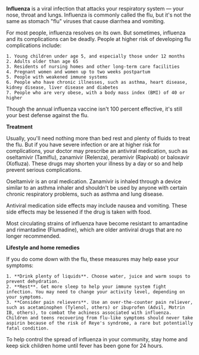 **Influenza** is a viral infection that attacks your respiratory system — your nose, throat and lungs. Influenza is commonly called the flu, but it's not the same as stomach "flu" viruses that cause diarrhea and vomiting.

For most people, influenza resolves on its own. But sometimes, influenza and its complications can be deadly. People at higher risk of developing flu complications include:

    1. Young children under age 5, and especially those under 12 months
    2. Adults older than age 65
    3. Residents of nursing homes and other long-term care facilities
    4. Pregnant women and women up to two weeks postpartum
    5. People with weakened immune systems
    6. People who have chronic illnesses, such as asthma, heart disease, kidney disease, liver disease and diabetes
    7. People who are very obese, with a body mass index (BMI) of 40 or higher

Though the annual influenza vaccine isn't 100 percent effective, it's still your best defense against the flu.

**Treatment**

Usually, you'll need nothing more than bed rest and plenty of fluids to treat the flu. But if you have severe infection or are at higher risk for complications, your doctor may prescribe an antiviral medication, such as oseltamivir (Tamiflu), zanamivir (Relenza), peramivir (Rapivab) or baloxavir (Xofluza). These drugs may shorten your illness by a day or so and help prevent serious complications.

Oseltamivir is an oral medication. Zanamivir is inhaled through a device similar to an asthma inhaler and shouldn't be used by anyone with certain chronic respiratory problems, such as asthma and lung disease.

Antiviral medication side effects may include nausea and vomiting. These side effects may be lessened if the drug is taken with food.

Most circulating strains of influenza have become resistant to amantadine and rimantadine (Flumadine), which are older antiviral drugs that are no longer recommended.

**Lifestyle and home remedies**

If you do come down with the flu, these measures may help ease your symptoms:

    1. **Drink plenty of liquids**. Choose water, juice and warm soups to prevent dehydration.
    2. **Rest**. Get more sleep to help your immune system fight infection. You may need to change your activity level, depending on your symptoms.
    3. **Consider pain relievers**. Use an over-the-counter pain reliever, such as acetaminophen (Tylenol, others) or ibuprofen (Advil, Motrin IB, others), to combat the achiness associated with influenza. Children and teens recovering from flu-like symptoms should never take aspirin because of the risk of Reye's syndrome, a rare but potentially fatal condition.

To help control the spread of influenza in your community, stay home and keep sick children home until fever has been gone for 24 hours.